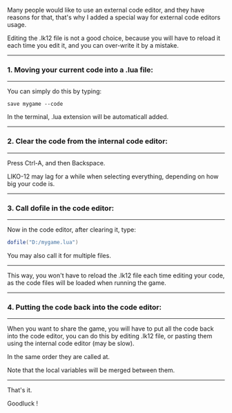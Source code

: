 Many people would like to use an external code editor, and they have reasons for that, that's why I added a special way for external code editors usage.

Editing the .lk12 file is not a good choice, because you will have to reload it each time you edit it, and you can over-write it by a mistake.

---

### 1. Moving your current code into a .lua file:

---

You can simply do this by typing:

```
save mygame --code
```

In the terminal, .lua extension will be automaticall added.

---

### 2. Clear the code from the internal code editor:

---

Press Ctrl-A, and then Backspace.

LIKO-12 may lag for a while when selecting everything, depending on how big your code is.

---

### 3. Call dofile in the code editor:

---

Now in the code editor, after clearing it, type:

```lua
dofile("D:/mygame.lua")
```

You may also call it for multiple files.

---

This way, you won't have to reload the .lk12 file each time editing your code, as the code files will be loaded when running the game.

---

### 4. Putting the code back into the code editor:

---

When you want to share the game, you will have to put all the code back into the code editor, you can do this by editing .lk12 file, or pasting them using the internal code editor (may be slow).

In the same order they are called at.

Note that the local variables will be merged between them.

---

That's it.

Goodluck !